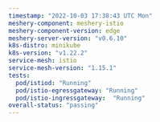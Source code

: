 ```yaml
---
timestamp: "2022-10-03 17:38:43 UTC Mon"
meshery-component: meshery-istio
meshery-component-version: edge
meshery-server-version: "v0.6.10"
k8s-distro: minikube
k8s-version: "v1.22.2"
service-mesh: istio
service-mesh-version: "1.15.1"
tests:
  pod/istiod: "Running"
  pod/istio-egressgateway: "Running"
  pod/istio-ingressgateway:  "Running"
overall-status: "passing"
---
```

